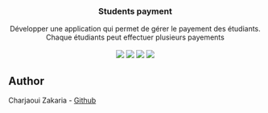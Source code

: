 <div align="center">

  <h3 align="center">Students payment</h3>

  <div align="center">
     Développer une application qui permet de gérer le payement des étudiants. Chaque étudiants peut effectuer plusieurs payements
  </div>

  <br/>

  <div>
    <img src="https://img.shields.io/badge/Java-007396?style=for-the-badge&logo=java&logoColor=white" />
    <img src="https://img.shields.io/badge/Spring%20Data-6DB33F?style=for-the-badge&logo=spring&logoColor=white" />
    <img src="https://img.shields.io/badge/Angular-DD0031?style=for-the-badge&logo=angular&logoColor=white" />
    <img src="https://img.shields.io/badge/Angular%20Material-009688?style=for-the-badge&logo=angular&logoColor=white" />
  </div>

</div>

## Author

Charjaoui Zakaria - [Github](https://github.com/Zakry27)
